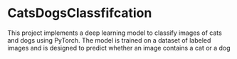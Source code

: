 # CatsDogsClassfifcation
This project implements a deep learning model to classify images of cats and dogs using PyTorch. The model is trained on a dataset of labeled images and is designed to predict whether an image contains a cat or a dog
